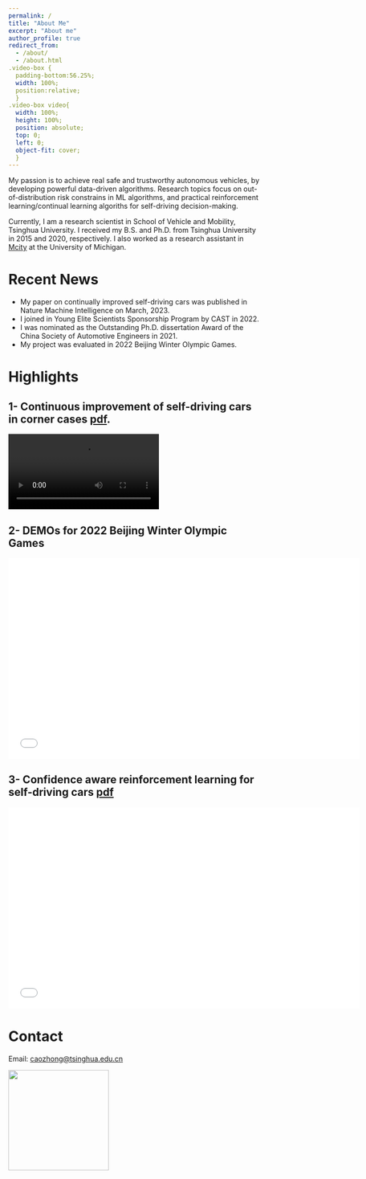 ```yaml
---
permalink: /
title: "About Me"
excerpt: "About me"
author_profile: true
redirect_from: 
  - /about/
  - /about.html
.video-box {
  padding-bottom:56.25%;
  width: 100%;
  position:relative;
  }
.video-box video{
  width: 100%;
  height: 100%;
  position: absolute;
  top: 0;
  left: 0;
  object-fit: cover;
  }
---
```


My passion is to achieve real safe and trustworthy autonomous vehicles, by developing powerful data-driven algorithms.
Research topics focus on out-of-distribution risk constrains in ML algorithms, and practical reinforcement learning/continual learning algoriths for self-driving decision-making.

Currently, I am a research scientist in School of Vehicle and Mobility, Tsinghua University.
I received my B.S. and Ph.D. from Tsinghua University in 2015 and 2020, respectively. 
I also worked as a research assistant in [Mcity](https://mcity.umich.edu) at the University of Michigan. 

Recent News
======
- My paper on continually improved self-driving cars was published in Nature Machine Intelligence on March, 2023. 
- I joined in Young Elite Scientists Sponsorship Program by CAST in 2022.
- I was nominated as the Outstanding Ph.D. dissertation Award of the China Society of Automotive Engineers in 2021.
- My project was evaluated in 2022 Beijing Winter Olympic Games. 

Highlights
======

1- Continuous improvement of self-driving cars in corner cases [pdf](files/DCARL.pdf).
------
<div class="video-box">
  <video src="//player.bilibili.com/player.html?aid=229917419&bvid=BV1vh411N7XQ&cid=1167584497&page=1"></video>
</div>

 <!-- <iframe src="//player.bilibili.com/player.html?aid=229917419&bvid=BV1vh411N7XQ&cid=1167584497&page=1" scrolling="no" border="0" frameborder="no" framespacing="0" allowfullscreen="true" height=400 width=700> </iframe> -->


2- DEMOs for 2022 Beijing Winter Olympic Games
------
<iframe src="//player.bilibili.com/player.html?aid=799968462&bvid=BV1Uy4y1b7pV&cid=321417184&page=1" scrolling="no" border="0" frameborder="no" framespacing="0" allowfullscreen="true" height=400 width=700> </iframe>

3- Confidence aware reinforcement learning for self-driving cars [pdf](files/CARL.pdf)
------
<iframe src="//player.bilibili.com/player.html?aid=672384940&bvid=BV13U4y1Y7oB&cid=321411173&page=1" scrolling="no" border="0" frameborder="no" framespacing="0" allowfullscreen="true" height=400 width=700> </iframe>


Contact
======
Email: caozhong@tsinghua.edu.cn

<img src="images/doge.jpg" width="200"/>